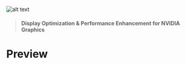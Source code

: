 ![alt text](https://i.imgur.com/aG2n5uP.png)

> #### Display Optimization &amp; Performance Enhancement for NVIDIA Graphics

# Preview
